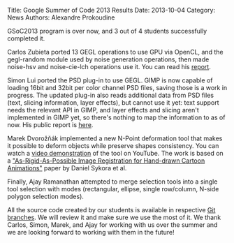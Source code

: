 Title: Google Summer of Code 2013 Results
Date: 2013-10-04
Category: News
Authors: Alexandre Prokoudine

GSoC2013 program is over now, and 3 out of 4 students successfully completed it.

Carlos Zubieta ported 13 GEGL operations to use GPU via OpenCL, and the gegl-random module used by noise generation operations, then made noise-hsv and noise-cie-lch operations use it. You can read his [report](https://mail.gnome.org/archives/gimp-developer-list/2013-September/msg00132.html).

Simon Lui ported the PSD plug-in to use GEGL. GIMP is now capable of loading 16bit and 32bit per color channel PSD files, saving those is a work in progress. The updated plug-in also reads additional data from PSD files (text, slicing information, layer effects), but cannot use it yet: text support needs the relevant API in GIMP, and layer effects and slicing aren't implemented in GIMP yet, so there's nothing to map the information to as of now. His public report is [here](https://mail.gnome.org/archives/gimp-developer-list/2013-September/msg00139.html).

Marek Dvorožňák implemented a new N-Point deformation tool that makes it possible to deform objects while preserve shapes consistency. You can watch a [video demonstration](http://youtu.be/OmOyQyuiO_E) of the tool on YouTube. The work is based on a ["As-Rigid-As-Possible Image Registration for Hand-drawn Cartoon Animations"](http://dcgi.felk.cvut.cz/home/sykorad/Sykora09-NPAR.pdf) paper by Daniel Sykora et al.

Finally, Ajay Ramanathan attempted to merge selection tools into a single tool selection with modes (rectangular, ellipse, single row/column, N-side polygon selection modes).

All the source code created by our students is available in respective [Git branches](https://git.gnome.org/browse/gimp). We will review it and make sure we use the most of it. We thank Carlos, Simon, Marek, and Ajay for working with us over the summer and we are looking forward to working with them in the future!
